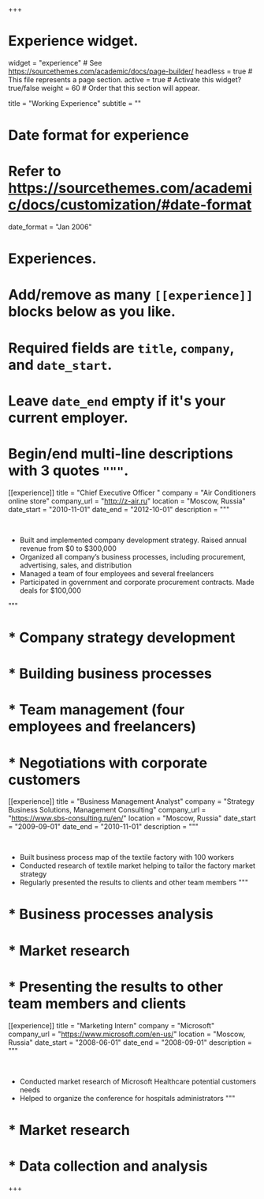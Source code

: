 +++
# Experience widget.
widget = "experience"  # See https://sourcethemes.com/academic/docs/page-builder/
headless = true  # This file represents a page section.
active = true  # Activate this widget? true/false
weight = 60  # Order that this section will appear.

title = "Working Experience"
subtitle = ""

# Date format for experience
#   Refer to https://sourcethemes.com/academic/docs/customization/#date-format
date_format = "Jan 2006"

# Experiences.
#   Add/remove as many `[[experience]]` blocks below as you like.
#   Required fields are `title`, `company`, and `date_start`.
#   Leave `date_end` empty if it's your current employer.
#   Begin/end multi-line descriptions with 3 quotes `"""`.
[[experience]]
  title = "Chief Executive Officer "
  company = "Air Conditioners online store"
  company_url = "http://z-air.ru"
  location = "Moscow, Russia"
  date_start = "2010-11-01"
  date_end = "2012-10-01"
  description = """

  &nbsp;
  * Built and implemented company development strategy. Raised annual revenue from $0 to $300,000
  * Organized all company’s business processes, including procurement, advertising, sales, and distribution
  * Managed a team of four employees and several freelancers
  * Participated in government and corporate procurement contracts. Made deals for $100,000

  """
#  * Company strategy development
#  * Building business processes
#  * Team management (four employees and freelancers)
#  * Negotiations with corporate customers



[[experience]]
  title = "Business Management Analyst"
  company = "Strategy Business Solutions, Management Consulting"
  company_url = "https://www.sbs-consulting.ru/en/"
  location = "Moscow, Russia"
  date_start = "2009-09-01"
  date_end = "2010-11-01"
  description = """

  &nbsp;
  * Built business process map of the textile factory with 100 workers
  * Conducted research of textile market helping to tailor the factory market strategy
  * Regularly presented the results to clients and other team members
  """

#  * Business processes analysis
#  * Market research
#  * Presenting the results to other team members and clients


[[experience]]
  title = "Marketing Intern"
  company = "Microsoft"
  company_url = "https://www.microsoft.com/en-us/"
  location = "Moscow, Russia"
  date_start = "2008-06-01"
  date_end = "2008-09-01"
  description = """

  &nbsp;
  * Conducted market research of Microsoft Healthcare potential customers needs
  * Helped to organize the conference for hospitals administrators
  """

#  * Market research
#  * Data collection and analysis


+++
